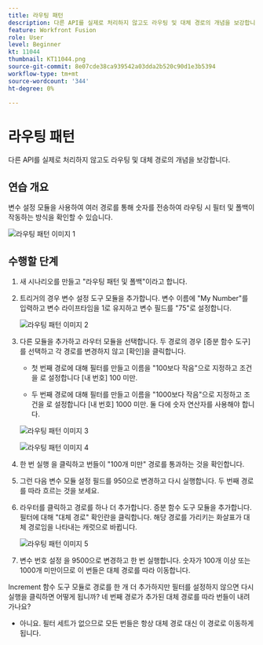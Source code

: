 ```yaml
---
title: 라우팅 패턴
description: 다른 API를 실제로 처리하지 않고도 라우팅 및 대체 경로의 개념을 보강합니다.
feature: Workfront Fusion
role: User
level: Beginner
kt: 11044
thumbnail: KT11044.png
source-git-commit: 8e07cde38ca939542a03dda2b520c90d1e3b5394
workflow-type: tm+mt
source-wordcount: '344'
ht-degree: 0%

---
```



# 라우팅 패턴

다른 API를 실제로 처리하지 않고도 라우팅 및 대체 경로의 개념을 보강합니다.

## 연습 개요

변수 설정 모듈을 사용하여 여러 경로를 통해 숫자를 전송하여 라우팅 시 필터 및 폴백이 작동하는 방식을 확인할 수 있습니다.

![라우팅 패턴 이미지 1](../12-exercises/assets/routing-patterns-walkthrough-1.png)

## 수행할 단계

1. 새 시나리오를 만들고 &quot;라우팅 패턴 및 폴백&quot;이라고 합니다.
1. 트리거의 경우 변수 설정 도구 모듈을 추가합니다. 변수 이름에 &quot;My Number&quot;를 입력하고 변수 라이프타임을 1로 유지하고 변수 필드를 &quot;75&quot;로 설정합니다.

   ![라우팅 패턴 이미지 2](../12-exercises/assets/routing-patterns-walkthrough-2.png)

1. 다른 모듈을 추가하고 라우터 모듈을 선택합니다. 두 경로의 경우 [증분 함수 도구]를 선택하고 각 경로를 변경하지 않고 [확인]을 클릭합니다.

   + 첫 번째 경로에 대해 필터를 만들고 이름을 &quot;100보다 작음&quot;으로 지정하고 조건을 로 설정합니다 [내 번호] 100 미만.

   + 두 번째 경로에 대해 필터를 만들고 이름을 &quot;1000보다 작음&quot;으로 지정하고 조건을 로 설정합니다 [내 번호] 1000 미만. 둘 다에 숫자 연산자를 사용해야 합니다.

   ![라우팅 패턴 이미지 3](../12-exercises/assets/routing-patterns-walkthrough-3.png)

   ![라우팅 패턴 이미지 4](../12-exercises/assets/routing-patterns-walkthrough-4.png)

1. 한 번 실행 을 클릭하고 번들이 &quot;100개 미만&quot; 경로를 통과하는 것을 확인합니다.
1. 그런 다음 변수 모듈 설정 필드를 950으로 변경하고 다시 실행합니다. 두 번째 경로를 따라 흐르는 것을 보세요.
1. 라우터를 클릭하고 경로를 하나 더 추가합니다. 증분 함수 도구 모듈을 추가합니다. 필터에 대해 &quot;대체 경로&quot; 확인란을 클릭합니다. 해당 경로를 가리키는 화살표가 대체 경로임을 나타내는 캐럿으로 바뀝니다.

   ![라우팅 패턴 이미지 5](../12-exercises/assets/routing-patterns-walkthrough-5.png)

1. 변수 번호 설정 을 9500으로 변경하고 한 번 실행합니다. 숫자가 100개 이상 또는 1000개 미만이므로 이 번들은 대체 경로를 따라 이동합니다.

Increment 함수 도구 모듈로 경로를 한 개 더 추가하지만 필터를 설정하지 않으면 다시 실행을 클릭하면 어떻게 됩니까? 네 번째 경로가 추가된 대체 경로를 따라 번들이 내려가나요?

+ 아니요. 필터 세트가 없으므로 모든 번들은 항상 대체 경로 대신 이 경로로 이동하게 됩니다.
